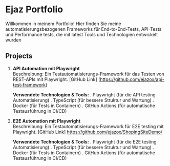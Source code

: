 # Ejaz Portfolio
Willkommen in meinem Portfolio!
Hier finden Sie meine automatisierungsbezogenen Frameworks für End-to-End-Tests, API-Tests und Performance tests, die mit latest Tools und Technologien entwickelt wurden
## Projects

1. **API Automation mit Playwright**  
   Beschreibung: Ein Testautomatisierungs-Framework für das Testen von REST-APIs mit Playwright. 
   [GitHub Link] (https://github.com/ejazox/api-test-framework)

   **Verwendete Technologien & Tools:**
      . Playwright (für die API testing Automatisierung)
      . TypeScript (für bessere Struktur und Wartung)
      . Docker (für Tests in Containern)
      . GitHub Actions (für automatische Testausführung in CI/CD)
   
3. **E2E Automation mit Playwright**  
   Beschreibung: Ein Testautomatisierungs-Framework für E2E testing mit Playwright. 
   [GitHub Link] https://github.com/ejazox/ShopingSiteDemo/

   **Verwendete Technologien & Tools:**
      . Playwright (für die E2E testing Automatisierung)
      . TypeScript (für bessere Struktur und Wartung)
      . Docker (für Tests in Containern)
      . GitHub Actions (für automatische Testausführung in CI/CD)
 

